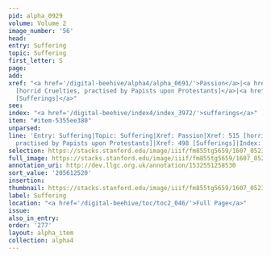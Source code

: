 ```yaml
---
pid: alpha_0929
volume: Volume 2
image_number: '56'
head:
entry: Suffering
topic: Suffering
first_letter: S
page:
add:
xref: "<a href='/digital-beehive/alpha4/alpha_0691/'>Passion</a>|<a href='/digital-beehive/num3/num_0647/'>515
  [horrid Cruelties, practised by Papists upon Protestants]</a>|<a href='/digital-beehive/num2/num_0626/'>498
  [Sufferings]</a>"
see:
index: "<a href='/digital-beehive/index4/index_3972/'>sufferings</a>"
item: "#item-5355ee380"
unparsed:
line: 'Entry: Suffering|Topic: Suffering|Xref: Passion|Xref: 515 [horrid Cruelties,
  practised by Papists upon Protestants]|Xref: 498 [Sufferings]|Index: sufferings|#item-5355ee380'
selection: https://stacks.stanford.edu/image/iiif/fm855tg5659/1607_0523/733,2520,3048,644/full/0/default.jpg
full_image: https://stacks.stanford.edu/image/iiif/fm855tg5659/1607_0523/full/full/0/default.jpg
annotation_uri: http://dev.llgc.org.uk/annotation/1532551258530
sort_value: '205612520'
insertion:
thumbnail: https://stacks.stanford.edu/image/iiif/fm855tg5659/1607_0523/733,2520,600,180/250,/0/default.jpg
label: Suffering
location: "<a href='/digital-beehive/toc/toc2_046/'>Full Page</a>"
issue:
also_in_entry:
order: '277'
layout: alpha_item
collection: alpha4
---
```

